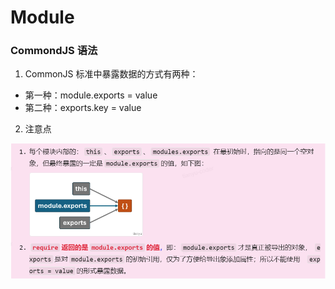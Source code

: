 # Module
### CommondJS 语法

1. CommonJS 标准中暴露数据的方式有两种：
- 第一种：module.exports = value
- 第二种：exports.key = value

2. 注意点

![CommonJS 规则](../assets/image.png)

